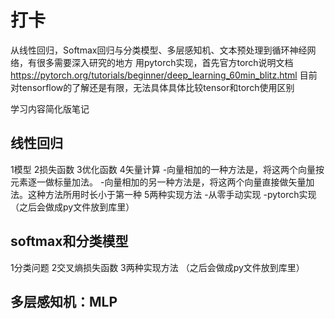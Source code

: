 # 打卡
从线性回归，Softmax回归与分类模型、多层感知机、文本预处理到循环神经网络，有很多需要深入研究的地方
用pytorch实现，首先官方torch说明文档 https://pytorch.org/tutorials/beginner/deep_learning_60min_blitz.html
目前对tensorflow的了解还是有限，无法具体具体比较tensor和torch使用区别

学习内容简化版笔记
## 线性回归
1模型
2损失函数
3优化函数
4矢量计算
-向量相加的一种方法是，将这两个向量按元素逐一做标量加法。
-向量相加的另一种方法是，将这两个向量直接做矢量加法。这种方法所用时长小于第一种
5两种实现方法
-从零手动实现
-pytorch实现
（之后会做成py文件放到库里）

## softmax和分类模型
1分类问题
2交叉熵损失函数
3两种实现方法
（之后会做成py文件放到库里）

## 多层感知机：MLP
